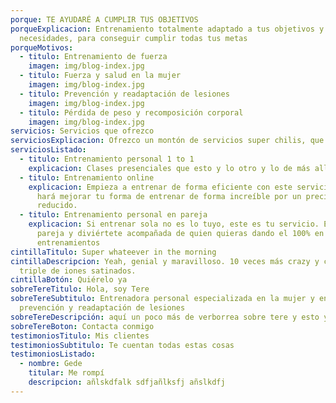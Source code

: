 ```yaml
---
porque: TE AYUDARÉ A CUMPLIR TUS OBJETIVOS
porqueExplicacion: Entrenamiento totalmente adaptado a tus objetivos y
  necesidades, para conseguir cumplir todas tus metas
porqueMotivos:
  - titulo: Entrenamiento de fuerza
    imagen: img/blog-index.jpg
  - titulo: Fuerza y salud en la mujer
    imagen: img/blog-index.jpg
  - titulo: Prevención y readaptación de lesiones
    imagen: img/blog-index.jpg
  - titulo: Pérdida de peso y recomposición corporal
    imagen: img/blog-index.jpg
servicios: Servicios que ofrezco
serviciosExplicacion: Ofrezco un montón de servicios super chilis, que esto lo otro y lo de más allá.
serviciosListado:
  - titulo: Entrenamiento personal 1 to 1
    explicacion: Clases presenciales que esto y lo otro y lo de más allá
  - titulo: Entrenamiento online
    explicacion: Empieza a entrenar de forma eficiente con este servicio, que te
      hará mejorar tu forma de entrenar de forma increíble por un precio más
      reducido.
  - titulo: Entrenamiento personal en pareja
    explicacion: Si entrenar sola no es lo tuyo, este es tu servicio. Entrena en
      pareja y diviértete acompañada de quien quieras dando el 100% en tus
      entrenamientos
cintillaTitulo: Super whateever in the morning
cintillaDescripcion: Yeah, genial y maravilloso. 10 veces más crazy y con el
  triple de iones satinados.
cintillaBotón: Quiérelo ya
sobreTereTitulo: Hola, soy Tere
sobreTereSubtitulo: Entrenadora personal especializada en la mujer y en
  prevención y readaptación de lesiones
sobreTereDescripción: aquí un poco más de verborrea sobre tere y esto y lo otro...
sobreTereBoton: Contacta conmigo
testimoniosTitulo: Mis clientes
testimoniosSubtitulo: Te cuentan todas estas cosas
testimoniosListado:
  - nombre: Gede
    titular: Me rompí
    descripcion: añlskdfalk sdfjañlksfj añslkdfj
---
```

